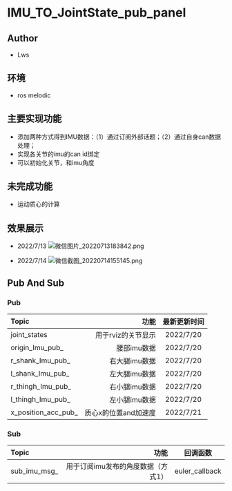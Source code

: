 # IMU_TO_JointState_pub_panel

## Author
* Lws

## 环境
* ros melodic 

## 主要实现功能
* 添加两种方式得到IMU数据：（1）通过订阅外部话题；（2）通过自身can数据处理；
* 实现各关节的imu的can id绑定
* 可以初始化关节，和imu角度

## 未完成功能
* 运动质心的计算

## 效果展示
* 2022/7/13
![微信图片_20220713183842.png](https://s2.loli.net/2022/07/13/FkNXBgSY3HIZlAG.png)

* 2022/7/14
![微信截图_20220714155145.png](https://s2.loli.net/2022/07/14/sojVtRMAdDONr9k.png)

## Pub And Sub
### Pub
|   Topic    | 功能  |  最新更新时间  |
|:-----------|--------:|:------:|
|    joint_states     | 用于rviz的关节显示   | 2022/7/20 |
|    origin_Imu_pub_     | 腰部imu数据      | 2022/7/20 |
|    r_shank_Imu_pub_     | 右大腿imu数据     | 2022/7/20 |
|    l_shank_Imu_pub_     | 左大腿imu数据   | 2022/7/20 |
|    r_thingh_Imu_pub_     | 右小腿imu数据   | 2022/7/20 |
|    l_thingh_Imu_pub_     | 左小腿imu数据      | 2022/7/20 |
|    x_position_acc_pub_     | 质心x的位置and加速度      | 2022/7/21 |

### Sub
|   Topic    | 功能  |  回调函数  |
|:-----------|--------:|:------:|
|   sub_imu_msg_   | 用于订阅imu发布的角度数据（方式1）| euler_callback |
